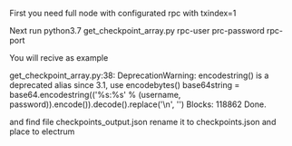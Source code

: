 First you need full node with configurated rpc with txindex=1

Next run python3.7 get_checkpoint_array.py rpc-user prc-password rpc-port

You will recive as example 

get_checkpoint_array.py:38: DeprecationWarning: encodestring() is a deprecated alias since 3.1, use encodebytes()
  base64string = base64.encodestring(('%s:%s' % (username, password)).encode()).decode().replace('\n', '')
Blocks: 118862
Done.


and find file checkpoints_output.json
rename it to checkpoints.json
and place to electrum